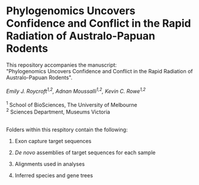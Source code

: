 # Phylogenomics Uncovers Confidence and Conflict in the Rapid Radiation of Australo-Papuan Rodents

This repository accompanies the manuscript: <br>"Phylogenomics Uncovers Confidence and Conflict in the Rapid Radiation of Australo-Papuan Rodents".
<br><br><i>Emily J. Roycroft<sup>1,2</sup>, Adnan Moussalli<sup>1,2</sup>, Kevin C. Rowe<sup>1,2</sup></i><br>
<BR>
<sup>1</sup> School of BioSciences, The University of Melbourne <BR><sup>2</sup> Sciences Department, Museums Victoria
<br><br>
  
Folders within this respitory contain the following: <BR>
1) Exon capture target sequences 

2) <i>De novo</i> assemblies of target sequences for each sample

3) Alignments used in analyses

4) Inferred species and gene trees
